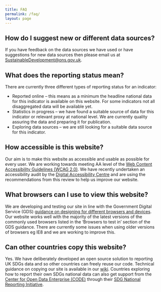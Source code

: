 ```yaml
---
title: FAQ
permalink: /faq/
layout: page
---
```


## How do I suggest new or different data sources?
If you have feedback on the data sources we have used or have suggestions for new data sources then please email us at <a href="mailto:SustainableDevelopment@ons.gov.uk">SustainableDevelopment@ons.gov.uk</a>.

## What does the reporting status mean?
There are currently three different types of reporting status for an indicator:

* Reported online – this means as a minimum the headline national data for this indicator is available on this website. For some indicators not all disaggregated data will be available yet.
* Statistics in progress – we have found a suitable source of data for this indicator or relevant proxy at national level. We are currently quality assuring the data and preparing it for publication.
* Exploring data sources – we are still looking for a suitable data source for this indicator.

## How accessible is this website?
Our aim is to make this website as accessible and usable as possible for every user. We are working towards meeting AA level of the [Web Content Accessibility Guidelines (WCAG 2.0)](https://www.gov.uk/service-manual/helping-people-to-use-your-service/understanding-wcag-20). We have recently undertaken an accessibility audit by the [Digital Accessibility Centre](http://digitalaccessibilitycentre.org/) and are using the recommendations from this review to help us improve our website.

## What browsers can I use to view this website?
We are developing and testing our site in line with the Government Digital Service (GDS) [guidance on designing for different browsers and devices](https://www.gov.uk/service-manual/technology/designing-for-different-browsers-and-devices). Our website works well with the majority of the latest versions of the commonly used browsers listed in the ‘Browsers to test in’ section of the GDS guidance. There are currently some issues when using older versions of browsers eg IE8 and we are working to improve this.

## Can other countries copy this website?
Yes. We have deliberately developed an open source solution to reporting UK SDGs data and so other countries can freely reuse our code. Technical guidance on copying our site is available in our [wiki](https://github.com/datasciencecampus/sdg-indicators/wiki). Countries exploring how to report their own SDGs national data can also get support from the [Center for Open Data Enterprise (CODE)](http://www.opendataenterprise.org/) through their [SDG National Reporting Initiative](https://www.sdgreporting.org/).

<!-- DO NOT REMOVE ANYTHING BELOW THIS LINE -->
<script type='text/javascript'>
document.addEventListener("DOMContentLoaded", function () {
	$('#main-content h2').addClass('roleHeader');
	$('#main-content h2').attr({
		'tabindex': 0,
		'role': 'button'
	})
	$('.roleHeader').click(function () {
		$(this).nextUntil('h2').stop(true, true).toggle()
			$(window).trigger('resize')
	}).nextUntil('h2').hide();
	$('.roleHeader').keypress(function (e) {
		if (e.which == 13 || e.which == 32) { //Enter or space key pressed
			$(this).trigger('click');
		}
	})
})
 </script>
